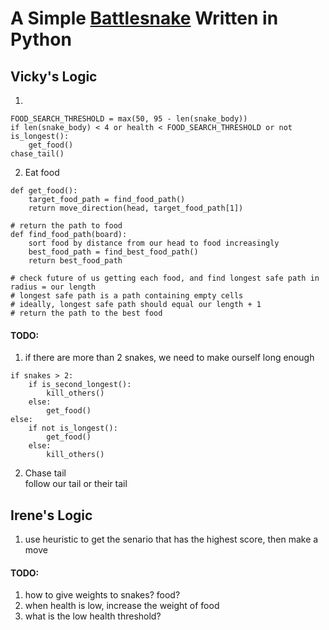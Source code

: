 # A Simple [Battlesnake](http://play.battlesnake.com) Written in Python

## Vicky's Logic
1. 
```
FOOD_SEARCH_THRESHOLD = max(50, 95 - len(snake_body))
if len(snake_body) < 4 or health < FOOD_SEARCH_THRESHOLD or not is_longest():
    get_food()
chase_tail()
```

2. Eat food
```
def get_food():
    target_food_path = find_food_path()
    return move_direction(head, target_food_path[1])

# return the path to food
def find_food_path(board):
	sort food by distance from our head to food increasingly
    best_food_path = find_best_food_path()
    return best_food_path

# check future of us getting each food, and find longest safe path in radius = our length
# longest safe path is a path containing empty cells
# ideally, longest safe path should equal our length + 1
# return the path to the best food
```

#### TODO:
1. if there are more than 2 snakes, we need to make ourself long enough
```
if snakes > 2:
	if is_second_longest():
		kill_others()
	else:
		get_food()
else:
	if not is_longest():
		get_food()
	else:
		kill_others()
```

2. Chase tail <br>
follow our tail or their tail <br>

## Irene's Logic
1. use heuristic to get the senario that has the highest score, then make a move <br>
#### TODO:
1. how to give weights to snakes? food?
2. when health is low, increase the weight of food
3. what is the low health threshold?
